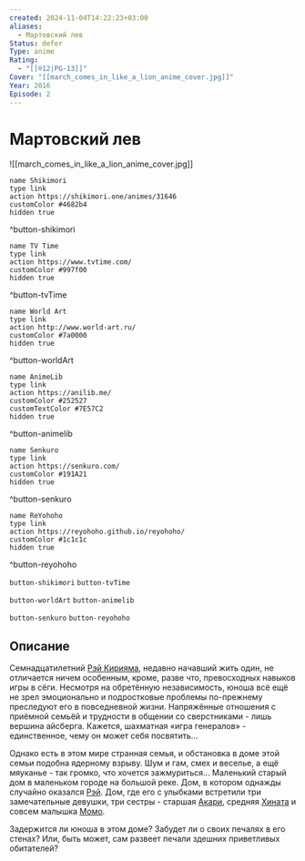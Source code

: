 ```yaml
---
created: 2024-11-04T14:22:23+03:00
aliases:
  - Мартовский лев
Status: defer
Type: anime
Rating:
  - "[[®️12|PG-13]]"
Cover: "[[march_comes_in_like_a_lion_anime_cover.jpg]]"
Year: 2016
Episode: 2
---
```


# Мартовский лев

![[march_comes_in_like_a_lion_anime_cover.jpg]]

```button
name Shikimori
type link
action https://shikimori.one/animes/31646
customColor #4682b4
hidden true
```
^button-shikimori

```button
name TV Time
type link
action https://www.tvtime.com/
customColor #997f00
hidden true
```
^button-tvTime

```button
name World Art
type link
action http://www.world-art.ru/
customColor #7a0000
hidden true
```
^button-worldArt

```button
name AnimeLib
type link
action https://anilib.me/
customColor #252527
customTextColor #7E57C2
hidden true
```
^button-animelib

```button
name Senkuro
type link
action https://senkuro.com/
customColor #191A21
hidden true
```
^button-senkuro

```button
name ReYohoho
type link
action https://reyohoho.github.io/reyohoho/
customColor #1c1c1c
hidden true
```
^button-reyohoho

`button-shikimori` `button-tvTime`

`button-worldArt` `button-animelib`

`button-senkuro` `button-reyohoho`

## Описание

Семнадцатилетний [Рэй Кирияма](https://shikimori.one/characters/21044-rei-kiriyama), недавно начавший жить один, не отличается ничем особенным, кроме, разве что, превосходных навыков игры в сёги. Несмотря на обретённую независимость, юноша всё ещё не зрел эмоционально и подростковые проблемы по-прежнему преследуют его в повседневной жизни. Напряжённые отношения с приёмной семьёй и трудности в общении со сверстниками - лишь вершина айсберга. Кажется, шахматная «игра генералов» - единственное, чему он может себя посвятить...

Однако есть в этом мире странная семья, и обстановка в доме этой семьи подобна ядерному взрыву. Шум и гам, смех и веселье, а ещё мяуканье - так громко, что хочется зажмуриться... Маленький старый дом в маленьком городе на большой реке. Дом, в котором однажды случайно оказался [Рэй](https://shikimori.one/characters/21044-rei-kiriyama). Дом, где его с улыбками встретили три замечательные девушки, три сестры - старшая [Акари](https://shikimori.one/characters/24311-akari-kawamoto), средняя [Хината](https://shikimori.one/characters/24312-hinata-kawamoto) и совсем малышка [Момо](https://shikimori.one/characters/25275-momo-kawamoto).

Задержится ли юноша в этом доме? Забудет ли о своих печалях в его стенах? Или, быть может, сам развеет печали здешних приветливых обитателей?
